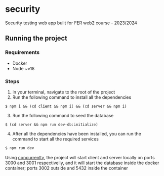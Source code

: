 # security

Security testing web app built for FER web2 course - 2023/2024

## Running the project

### Requirements

- Docker
- Node ~v18

### Steps

1. In your terminal, navigate to the root of the project
2. Run the following command to install all the dependencies

```bin
$ npm i && (cd client && npm i) && (cd server && npm i)
```

3. Run the following command to seed the database

```bin
$ (cd server && npm run dev-db:initialize)
```

4. After all the dependencies have been installed, you can run the command to start all the required services

```js
$ npm run dev
```

Using [concurrenlty](https://www.npmjs.com/package/concurrently), the project will start client and server locally on ports 3000 and 3001 respectiveliy, and it will start the database inside the docker container; ports 3002 outside and 5432 inside the container
